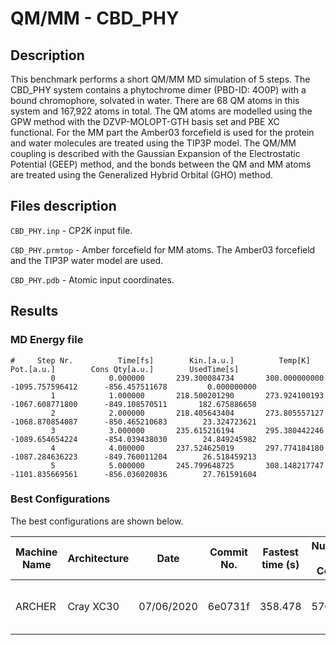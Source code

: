 # QM/MM - CBD_PHY

## Description

This benchmark performs a short QM/MM MD simulation of 5 steps.
The CBD_PHY system contains a phytochrome dimer (PBD-ID: 4O0P) with a bound
chromophore, solvated in water. There are 68 QM atoms in this system and 167,922
atoms in total. The QM atoms are modelled using the GPW method with the DZVP-MOLOPT-GTH
basis set and PBE XC functional. For the MM part the Amber03 forcefield is used
for the protein and water molecules are treated using the TIP3P model. The QM/MM
coupling is described with the Gaussian Expansion of the Electrostatic Potential
(GEEP) method, and the bonds between the QM and MM atoms are treated using the
Generalized Hybrid Orbital (GHO) method.

## Files description

`CBD_PHY.inp` - CP2K input file.

`CBD_PHY.prmtop` - Amber forcefield for MM atoms. The Amber03 forcefield and
the TIP3P water model are used.

`CBD_PHY.pdb` - Atomic input coordinates.

## Results

### MD Energy file

<!-- markdownlint-disable MD013 -->

```cp2k-output
#     Step Nr.          Time[fs]        Kin.[a.u.]          Temp[K]            Pot.[a.u.]        Cons Qty[a.u.]        UsedTime[s]
         0            0.000000       239.300084734       300.000000000     -1095.757596412      -856.457511678         0.000000000
         1            1.000000       218.500201290       273.924100193     -1067.608771800      -849.108570511       182.675886658
         2            2.000000       218.405643404       273.805557127     -1068.870854087      -850.465210683        23.324723621
         3            3.000000       235.615216194       295.380442246     -1089.654654224      -854.039438030        24.849245982
         4            4.000000       237.524625019       297.774184180     -1087.284636223      -849.760011204        26.518459213
         5            5.000000       245.799648725       308.148217747     -1101.835669561      -856.036020836        27.761591604
```

<!-- markdownlint-enable MD013 -->

### Best Configurations

The best configurations are shown below.

<!-- markdownlint-disable MD013 -->

| Machine Name | Architecture | Date       | Commit No. | Fastest time (s) | Number of Cores | Number of Threads          |
| ------------ | ------------ | ---------- | ---------- | ---------------- | --------------- | -------------------------- |
| ARCHER       | Cray XC30    | 07/06/2020 | 6e0731f    | 358.478          | 576             | 6 OMP threads per MPI task |

<!-- markdownlint-enable MD013 -->

